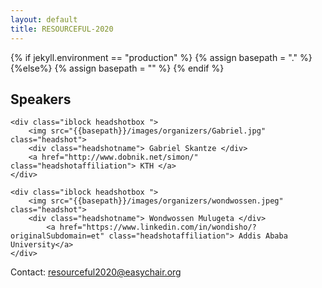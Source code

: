 ```yaml
---
layout: default
title: RESOURCEFUL-2020
---
```

{% if jekyll.environment  == "production" %}
        {% assign basepath = "." %}
        {%else%}
        {% assign basepath = "" %}
        {% endif %}


## Speakers

<div>
        
    <div class="iblock headshotbox ">
        <img src="{{basepath}}/images/organizers/Gabriel.jpg" class="headshot">
        <div class="headshotname"> Gabriel Skantze </div>
        <a href="http://www.dobnik.net/simon/" class="headshotaffiliation"> KTH </a> 
    </div>        
        
    <div class="iblock headshotbox ">
        <img src="{{basepath}}/images/organizers/wondwossen.jpeg" class="headshot">
        <div class="headshotname"> Wondwossen Mulugeta </div>
            <a href="https://www.linkedin.com/in/wondisho/?originalSubdomain=et" class="headshotaffiliation"> Addis Ababa University</a>
    </div>



</div>

Contact: [resourceful2020@easychair.org](mailto:resourceful2020@easychair.org)
